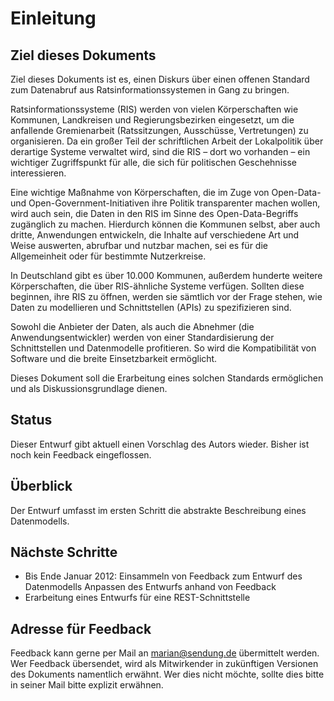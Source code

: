 Einleitung
==========

Ziel dieses Dokuments
---------------------

Ziel dieses Dokuments ist es, einen Diskurs über einen offenen Standard zum Datenabruf aus Ratsinformationssystemen in Gang zu bringen.

Ratsinformationssysteme (RIS) werden von vielen Körperschaften wie Kommunen, Landkreisen und Regierungsbezirken eingesetzt, um die anfallende Gremienarbeit (Ratssitzungen, Ausschüsse, Vertretungen) zu organisieren. Da ein großer Teil der schriftlichen Arbeit der Lokalpolitik über derartige Systeme verwaltet wird, sind die RIS – dort wo vorhanden – ein wichtiger Zugriffspunkt für alle, die sich für politischen Geschehnisse interessieren.

Eine wichtige Maßnahme von Körperschaften, die im Zuge von Open-Data- und Open-Government-Initiativen ihre Politik transparenter machen wollen, wird auch sein, die Daten in den RIS im Sinne des Open-Data-Begriffs zugänglich zu machen. Hierdurch können die Kommunen selbst, aber auch dritte, Anwendungen entwickeln, die Inhalte auf verschiedene Art und Weise auswerten, abrufbar und nutzbar machen, sei es für die Allgemeinheit oder für bestimmte Nutzerkreise.

In Deutschland gibt es über 10.000 Kommunen, außerdem hunderte weitere Körperschaften, die über RIS-ähnliche Systeme verfügen. Sollten diese beginnen, ihre RIS  zu öffnen, werden sie sämtlich vor der Frage stehen, wie Daten zu modellieren und Schnittstellen (APIs) zu spezifizieren sind.

Sowohl die Anbieter der Daten, als auch die Abnehmer (die Anwendungsentwickler) werden von einer Standardisierung der Schnittstellen und Datenmodelle profitieren. So wird die Kompatibilität von Software und die breite Einsetzbarkeit ermöglicht.

Dieses Dokument soll die Erarbeitung eines solchen Standards ermöglichen und als Diskussionsgrundlage dienen.

Status
------

Dieser Entwurf gibt aktuell einen Vorschlag des Autors wieder. Bisher ist noch kein Feedback eingeflossen.

Überblick
---------

Der Entwurf umfasst im ersten Schritt die abstrakte Beschreibung eines Datenmodells.

Nächste Schritte
----------------

* Bis Ende Januar 2012: Einsammeln von Feedback zum Entwurf des Datenmodells
Anpassen des Entwurfs anhand von Feedback
* Erarbeitung eines Entwurfs für eine REST-Schnittstelle

Adresse für Feedback
--------------------

Feedback kann gerne per Mail an marian@sendung.de übermittelt werden.
Wer Feedback übersendet, wird als Mitwirkender in zukünftigen Versionen des Dokuments namentlich erwähnt. Wer dies nicht möchte, sollte dies bitte in seiner Mail bitte explizit erwähnen.

